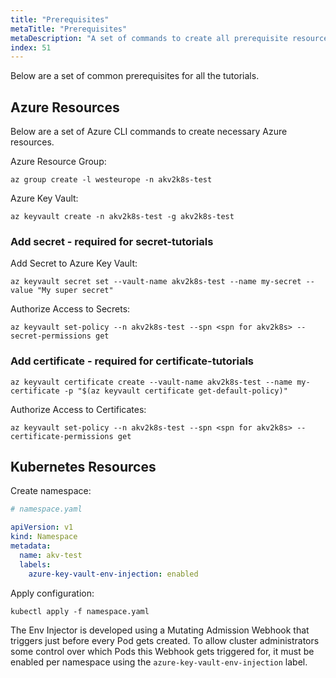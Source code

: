 ```yaml
---
title: "Prerequisites"
metaTitle: "Prerequisites"
metaDescription: "A set of commands to create all prerequisite resources needed to complete tutorials"
index: 51
---
```


Below are a set of common prerequisites for all the tutorials.

## Azure Resources

Below are a set of Azure CLI commands to create necessary Azure resources.

Azure Resource Group:

```none
az group create -l westeurope -n akv2k8s-test
```

Azure Key Vault:

```none
az keyvault create -n akv2k8s-test -g akv2k8s-test
```

### Add secret - required for secret-tutorials

Add Secret to Azure Key Vault:

```none
az keyvault secret set --vault-name akv2k8s-test --name my-secret --value "My super secret"
```

Authorize Access to Secrets:

```none
az keyvault set-policy --n akv2k8s-test --spn <spn for akv2k8s> --secret-permissions get 
```

### Add certificate - required for certificate-tutorials

```none
az keyvault certificate create --vault-name akv2k8s-test --name my-certificate -p "$(az keyvault certificate get-default-policy)"
````

Authorize Access to Certificates:

```none
az keyvault set-policy --n akv2k8s-test --spn <spn for akv2k8s> --certificate-permissions get 
```

## Kubernetes Resources

Create namespace:

```yaml
# namespace.yaml

apiVersion: v1
kind: Namespace
metadata:
  name: akv-test
  labels:
    azure-key-vault-env-injection: enabled
```

Apply configuration:

```none
kubectl apply -f namespace.yaml
```

The Env Injector is developed using a Mutating Admission Webhook that triggers just before every Pod gets created. To allow cluster administrators some control over which Pods this Webhook gets triggered for, it must be enabled per namespace using the `azure-key-vault-env-injection` label.
